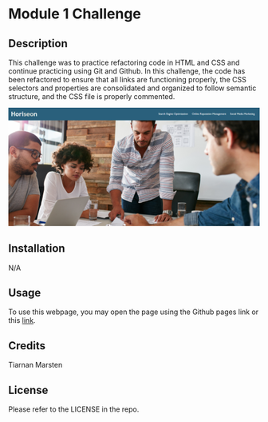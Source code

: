 # Module 1 Challenge

## Description

This challenge was to practice refactoring code in HTML and CSS and continue practicing using Git and Github. In this challenge, the code has been refactored to ensure that all links are functioning properly, the CSS selectors and properties are consolidated and organized to follow semantic structure, and the CSS file is properly commented.

![Image of homepage](/assets/images/homepage.png)

## Installation

N/A

## Usage

To use this webpage, you may open the page using the Github pages link or this [link](https://tkmarsten.github.io/bootcamp-module-1-challenge/).

## Credits

Tiarnan Marsten

## License

Please refer to the LICENSE in the repo.
